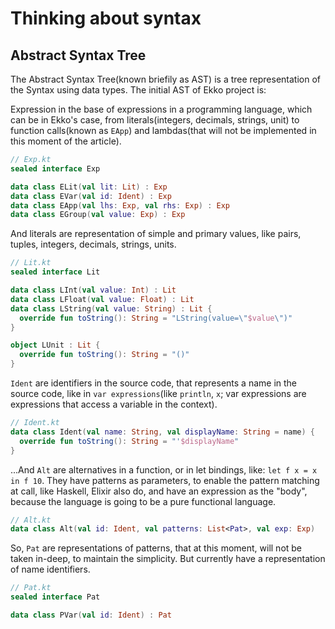 # Thinking about syntax

## Abstract Syntax Tree

The Abstract Syntax Tree(known briefily as AST) is a tree representation of the Syntax using data types. The initial AST of Ekko project is:

Expression in the base of expressions in a programming language, which can be in Ekko's case, from literals(integers, decimals, strings, unit) to function calls(known as `EApp`) and lambdas(that will not be implemented in this moment of the article).

```kotlin
// Exp.kt
sealed interface Exp

data class ELit(val lit: Lit) : Exp
data class EVar(val id: Ident) : Exp
data class EApp(val lhs: Exp, val rhs: Exp) : Exp
data class EGroup(val value: Exp) : Exp
```

And literals are representation of simple and primary values, like pairs, tuples, integers, decimals, strings, units.

```kotlin
// Lit.kt
sealed interface Lit

data class LInt(val value: Int) : Lit
data class LFloat(val value: Float) : Lit
data class LString(val value: String) : Lit {
  override fun toString(): String = "LString(value=\"$value\")"
}

object LUnit : Lit {
  override fun toString(): String = "()"
}
```

`Ident` are identifiers in the source code, that represents a name in the source code, like in `var expressions`(like `println`, `x`; var expressions are expressions that access a variable in the context).

```kotlin
// Ident.kt
data class Ident(val name: String, val displayName: String = name) {
  override fun toString(): String = "'$displayName"
}
```

...And `Alt` are alternatives in a function, or in let bindings, like: `let f x = x in f 10`. They have patterns as parameters, to enable the pattern matching at call, like Haskell, Elixir also do, and have an expression as the "body", because the language is going to be a pure functional language.

```kotlin
// Alt.kt
data class Alt(val id: Ident, val patterns: List<Pat>, val exp: Exp)
```

So, `Pat` are representations of patterns, that at this moment, will not be taken in-deep, to maintain the simplicity. But currently have a representation of name identifiers.

```kotlin
// Pat.kt
sealed interface Pat

data class PVar(val id: Ident) : Pat
```
